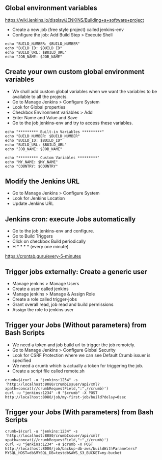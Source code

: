 ## Global environment variables

https://wiki.jenkins.io/display/JENKINS/Building+a+software+project

- Create a new job (free style project) called jenkins-env 
- Configure the job: Add Build Step > Execute Shell
 ```shell
echo "BUILD_NUMBER: $BUILD_NUMBER"
echo "BUILD_ID: $BUILD_ID"
echo "BUILD_URL: $BUILD_URL"
echo "JOB_NAME: $JOB_NAME"
 ```
 
## Create your own custom global environment variables
 
- We shall add custom global variables when we want the variables to be available to all the projects.
- Go to Manage Jenkins > Configure System
- Look for Global properties
- Checkbox Environment variables > Add
- Enter Name and Value and Save
- Go to the job jenkins-env and try to access these variables.
 ```shell
echo "********* Built-in Variables *********"
echo "BUILD_NUMBER: $BUILD_NUMBER"
echo "BUILD_ID: $BUILD_ID"
echo "BUILD_URL: $BUILD_URL"
echo "JOB_NAME: $JOB_NAME"

echo "********* Custom Variables *********"
echo "MY_NAME: $MY_NAME"
echo "COUNTRY: $COUNTRY"
 ```
 
## Modify the Jenkins URL
 
- Go to Manage Jenkins > Configure System
- Look for Jenkins Location
- Update Jenkins URL
 
## Jenkins cron: execute Jobs automatically
 
- Go to the job jenkins-env and configure.
- Go to Build Triggers 
- Click on checkbox Build periodically
- H * * * * (every one minute). 
 
 https://crontab.guru/every-5-minutes
 
## Trigger jobs externally: Create a generic user
 
- Manage jenkins > Manage Users
- Create a user called jenkins
- Manage jenkins > Manage & Assign Role
- Create a role called trigger-jobs
- Grant overall read, job read and build permissions
- Assign the role to jenkins user
 
## Trigger your Jobs (Without parameters) from Bash Scripts 
 
- We need a token and job build url to trigger the job remotely.
- Go to Manage Jenkins > Configure Global Security
- Look for CSRF Protection where we can see Default Crumb issuer is specified
- We need a crumb which is actually a token for triggering the job.
- Create a script file called remote.sh
```shell
crumb=$(curl -u "jenkins:1234" -s 'http://localhost:8080/crumbIssuer/api/xml?xpath=concat(//crumbRequestField,":",//crumb)')
curl -u "jenkins:1234" -H "$crumb" -X POST http://localhost:8080/job/my-first-job/build?delay=0sec
```

## Trigger your Jobs (With parameters) from Bash Scripts 
 
```shell
crumb=$(curl -u "jenkins:1234" -s 'http://localhost:8080/crumbIssuer/api/xml?xpath=concat(//crumbRequestField,":",//crumb)')
curl -u "jenkins:1234" -H $crumb -X POST http://localhost:8080/job/backup-db-aws/buildWithParameters?MYSQL_HOST=db&MYSQL_DB=testdb&AWS_S3_BUCKET=my-bucket
```
 
